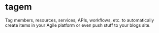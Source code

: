 # tagem
Tag members, resources, services, APIs, workflows, etc. to automatically create items in your Agile platform or even push stuff to your blogs site.

